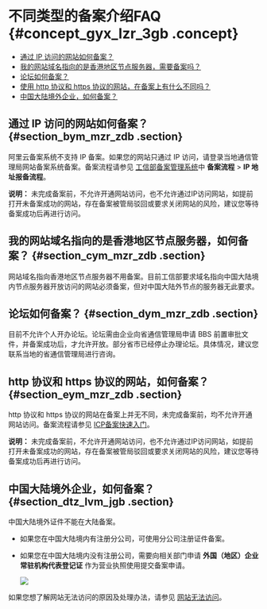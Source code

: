# 不同类型的备案介绍FAQ {#concept_gyx_lzr_3gb .concept}

-   [通过 IP 访问的网站如何备案？](#)
-   [我的网站域名指向的是香港地区节点服务器，需要备案吗？](#)
-   [论坛如何备案？](#)
-   [使用 http 协议和 https 协议的网站，在备案上有什么不同吗？](#)
-   [中国大陆境外企业，如何备案？](#)

## 通过 IP 访问的网站如何备案？ {#section_bym_mzr_zdb .section}

阿里云备案系统不支持 IP 备案。如果您的网站只通过 IP 访问，请登录当地通信管理局网站备案系统备案。备案流程请参见 [工信部备案管理系统](http://www.beian.miit.gov.cn)中 **备案流程** \> **IP 地址报备流程**。

**说明：** 未完成备案前，不允许开通网站访问，也不允许通过IP访问网站，如提前打开未备案成功的网站，存在备案被管局驳回或要求关闭网站的风险，建议您等待备案成功后再进行访问。

## 我的网站域名指向的是香港地区节点服务器，如何备案？ {#section_cym_mzr_zdb .section}

网站域名指向香港地区节点服务器不用备案。目前工信部要求域名指向中国大陆境内节点服务器开放访问的网站必须备案，但对中国大陆外节点的服务器无此要求。

## 论坛如何备案？ {#section_dym_mzr_zdb .section}

目前不允许个人开办论坛。论坛需由企业向省通信管理局申请 BBS 前置审批文件，并备案成功后，才允许开放。部分省市已经停止办理论坛。具体情况，建议您联系当地的省通信管理局进行咨询。

## http 协议和 https 协议的网站，如何备案？ {#section_eym_mzr_zdb .section}

http 协议和 https 协议的网站在备案上并无不同，未完成备案前，均不允许开通网站访问。备案流程请参见 [ICP备案快速入门](../../../../cn.zh-CN/ICP备案快速入门/ICP备案快速入门.md#)。

**说明：** 未完成备案前，不允许开通网站访问，也不允许通过IP访问网站，如提前打开未备案成功的网站，存在备案被管局驳回或要求关闭网站的风险，建议您等待备案成功后再进行访问。

## 中国大陆境外企业，如何备案？ {#section_dtz_lvm_jgb .section}

中国大陆境外证件不能在大陆备案。

-   如果您在中国大陆境内有注册分公司，可使用分公司注册证件备案。
-   如果您在中国大陆境内没有注册公司，需要向相关部门申请 **外国（地区）企业常驻机构代表登记证** 作为营业执照使用提交备案申请。

    ![](http://static-aliyun-doc.oss-cn-hangzhou.aliyuncs.com/assets/img/88723/155540492636221_zh-CN.png)


如果您想了解网站无法访问的原因及处理办法，请参见 [网站无法访问](cn.zh-CN/常见问题/其他/网站无法访问.md#)。

